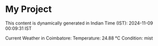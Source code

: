 # My Project

This content is dynamically generated in Indian Time (IST): 2024-11-09 00:09:31 IST


Current Weather in Coimbatore:
Temperature: 24.88 °C
Condition: mist
